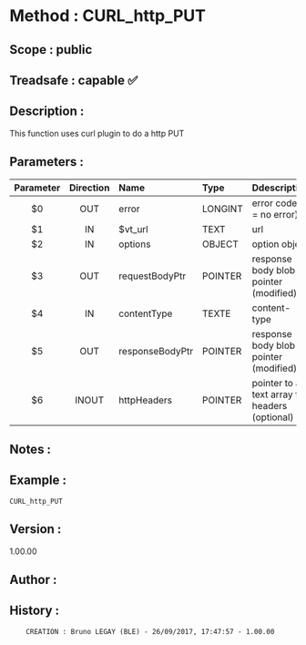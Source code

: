 ﻿# **Method :** CURL_http_PUT
## **Scope :** public
## **Treadsafe :** capable ✅ 
## **Description :** 
This function uses curl plugin to do a http PUT
## **Parameters :** 
| Parameter | Direction | Name | Type | Ddescription | 
|:----:|:----:|:----|:----|:----| 
| $0 | OUT | error | LONGINT | error code (0 = no error) | 
| $1 | IN | $vt_url | TEXT | url | 
| $2 | IN | options | OBJECT | option object | 
| $3 | OUT | requestBodyPtr | POINTER | response body blob pointer (modified) | 
| $4 | IN | contentType | TEXTE | content-type | 
| $5 | OUT | responseBodyPtr | POINTER | response body blob pointer (modified) | 
| $6 | INOUT | httpHeaders | POINTER | pointer to a text array for headers (optional) | 

## **Notes :** 

## **Example :** 
```
CURL_http_PUT
```
## **Version :** 
1.00.00
## **Author :** 

## **History :** 
 
        CREATION : Bruno LEGAY (BLE) - 26/09/2017, 17:47:57 - 1.00.00
